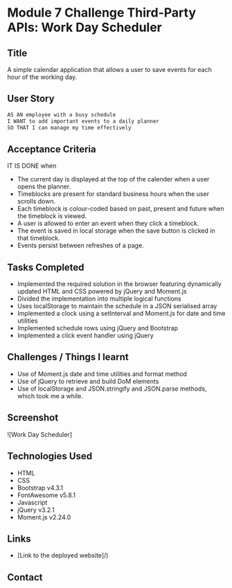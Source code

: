 # Module 7 Challenge Third-Party APIs: Work Day Scheduler

## Title

A simple calendar application that allows a user to save events for each hour of the working day.

## User Story

```md
AS AN employee with a busy schedule
I WANT to add important events to a daily planner
SO THAT I can manage my time effectively
```

## Acceptance Criteria

IT IS DONE when

* The current day is displayed at the top of the calender when a user opens the planner.
* Timeblocks are present for standard business hours when the user scrolls down.
* Each timeblock is colour-coded based on past, present and future when the timeblock is viewed.
* A user is allowed to enter an event when they click a timeblock.
* The event is saved in local storage when the save button is clicked in that timeblock.
* Events persist between refreshes of a page.

## Tasks Completed

* Implemented the required solution in the browser featuring dynamically updated HTML and CSS powered by jQuery and Moment.js
* Divided the implementation into multiple logical functions
* Uses localStorage to maintain the schedule in a JSON serialised array
* Implemented a clock using a setInterval and Moment.js for date and time utilities
* Implemented schedule rows using jQuery and Bootstrap
* Implemented a click event handler using jQuery

## Challenges / Things I learnt

* Use of Moment.js date and time utilities and format method
* Use of jQuery to retrieve and build DoM elements
* Use of localStorage and JSON.stringify and JSON.parse methods, which took me a while.

## Screenshot

![Work Day Scheduler]

## Technologies Used

- HTML
- CSS
- Bootstrap v4.3.1
- FontAwesome v5.8.1
- Javascript
- jQuery v3.2.1
- Moment.js v2.24.0

## Links

* [Link to the deployed website]/)


## Contact

